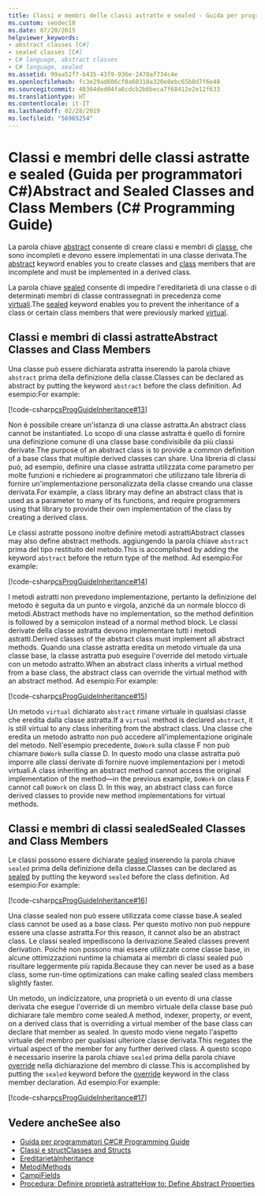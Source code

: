 ```yaml
---
title: Classi e membri delle classi astratte e sealed - Guida per programmatori C#
ms.custom: seodec18
ms.date: 07/20/2015
helpviewer_keywords:
- abstract classes [C#]
- sealed classes [C#]
- C# language, abstract classes
- C# language, sealed
ms.assetid: 99aa52f7-b435-43f9-936e-2470af734c4e
ms.openlocfilehash: fc3e29ad606cf8a60318a320e8ebc65b0d7f6e48
ms.sourcegitcommit: 40364ded04fa6cdcb2b6beca7f68412e2e12f633
ms.translationtype: HT
ms.contentlocale: it-IT
ms.lasthandoff: 02/28/2019
ms.locfileid: "56965254"
---
```

# <a name="abstract-and-sealed-classes-and-class-members-c-programming-guide"></a><span data-ttu-id="c83cb-102">Classi e membri delle classi astratte e sealed (Guida per programmatori C#)</span><span class="sxs-lookup"><span data-stu-id="c83cb-102">Abstract and Sealed Classes and Class Members (C# Programming Guide)</span></span>
<span data-ttu-id="c83cb-103">La parola chiave [abstract](../../../csharp/language-reference/keywords/abstract.md) consente di creare classi e membri di [classe](../../../csharp/language-reference/keywords/class.md), che sono incompleti e devono essere implementati in una classe derivata.</span><span class="sxs-lookup"><span data-stu-id="c83cb-103">The [abstract](../../../csharp/language-reference/keywords/abstract.md) keyword enables you to create classes and [class](../../../csharp/language-reference/keywords/class.md) members that are incomplete and must be implemented in a derived class.</span></span>  
  
 <span data-ttu-id="c83cb-104">La parola chiave [sealed](../../../csharp/language-reference/keywords/sealed.md) consente di impedire l'ereditarietà di una classe o di determinati membri di classe contrassegnati in precedenza come [virtuali](../../../csharp/language-reference/keywords/virtual.md).</span><span class="sxs-lookup"><span data-stu-id="c83cb-104">The [sealed](../../../csharp/language-reference/keywords/sealed.md) keyword enables you to prevent the inheritance of a class or certain class members that were previously marked [virtual](../../../csharp/language-reference/keywords/virtual.md).</span></span>  
  
## <a name="abstract-classes-and-class-members"></a><span data-ttu-id="c83cb-105">Classi e membri di classi astratte</span><span class="sxs-lookup"><span data-stu-id="c83cb-105">Abstract Classes and Class Members</span></span>  
 <span data-ttu-id="c83cb-106">Una classe può essere dichiarata astratta inserendo la parola chiave `abstract` prima della definizione della classe.</span><span class="sxs-lookup"><span data-stu-id="c83cb-106">Classes can be declared as abstract by putting the keyword `abstract` before the class definition.</span></span> <span data-ttu-id="c83cb-107">Ad esempio:</span><span class="sxs-lookup"><span data-stu-id="c83cb-107">For example:</span></span>  
  
 [!code-csharp[csProgGuideInheritance#13](~/samples/snippets/csharp/VS_Snippets_VBCSharp/csProgGuideInheritance/CS/Inheritance.cs#13)]  
  
 <span data-ttu-id="c83cb-108">Non è possibile creare un'istanza di una classe astratta.</span><span class="sxs-lookup"><span data-stu-id="c83cb-108">An abstract class cannot be instantiated.</span></span> <span data-ttu-id="c83cb-109">Lo scopo di una classe astratta è quello di fornire una definizione comune di una classe base condivisibile da più classi derivate.</span><span class="sxs-lookup"><span data-stu-id="c83cb-109">The purpose of an abstract class is to provide a common definition of a base class that multiple derived classes can share.</span></span> <span data-ttu-id="c83cb-110">Una libreria di classi può, ad esempio, definire una classe astratta utilizzata come parametro per molte funzioni e richiedere ai programmatori che utilizzano tale libreria di fornire un'implementazione personalizzata della classe creando una classe derivata.</span><span class="sxs-lookup"><span data-stu-id="c83cb-110">For example, a class library may define an abstract class that is used as a parameter to many of its functions, and require programmers using that library to provide their own implementation of the class by creating a derived class.</span></span>  
  
 <span data-ttu-id="c83cb-111">Le classi astratte possono inoltre definire metodi astratti</span><span class="sxs-lookup"><span data-stu-id="c83cb-111">Abstract classes may also define abstract methods.</span></span> <span data-ttu-id="c83cb-112">aggiungendo la parola chiave `abstract` prima del tipo restituito del metodo.</span><span class="sxs-lookup"><span data-stu-id="c83cb-112">This is accomplished by adding the keyword `abstract` before the return type of the method.</span></span> <span data-ttu-id="c83cb-113">Ad esempio:</span><span class="sxs-lookup"><span data-stu-id="c83cb-113">For example:</span></span>  
  
 [!code-csharp[csProgGuideInheritance#14](~/samples/snippets/csharp/VS_Snippets_VBCSharp/csProgGuideInheritance/CS/Inheritance.cs#14)]  
  
 <span data-ttu-id="c83cb-114">I metodi astratti non prevedono implementazione, pertanto la definizione del metodo è seguita da un punto e virgola, anziché da un normale blocco di metodi.</span><span class="sxs-lookup"><span data-stu-id="c83cb-114">Abstract methods have no implementation, so the method definition is followed by a semicolon instead of a normal method block.</span></span> <span data-ttu-id="c83cb-115">Le classi derivate della classe astratta devono implementare tutti i metodi astratti.</span><span class="sxs-lookup"><span data-stu-id="c83cb-115">Derived classes of the abstract class must implement all abstract methods.</span></span> <span data-ttu-id="c83cb-116">Quando una classe astratta eredita un metodo virtuale da una classe base, la classe astratta può eseguire l'override del metodo virtuale con un metodo astratto.</span><span class="sxs-lookup"><span data-stu-id="c83cb-116">When an abstract class inherits a virtual method from a base class, the abstract class can override the virtual method with an abstract method.</span></span> <span data-ttu-id="c83cb-117">Ad esempio:</span><span class="sxs-lookup"><span data-stu-id="c83cb-117">For example:</span></span>  
  
 [!code-csharp[csProgGuideInheritance#15](~/samples/snippets/csharp/VS_Snippets_VBCSharp/csProgGuideInheritance/CS/Inheritance.cs#15)]  
  
 <span data-ttu-id="c83cb-118">Un metodo `virtual` dichiarato `abstract` rimane virtuale in qualsiasi classe che eredita dalla classe astratta.</span><span class="sxs-lookup"><span data-stu-id="c83cb-118">If a `virtual` method is declared `abstract`, it is still virtual to any class inheriting from the abstract class.</span></span> <span data-ttu-id="c83cb-119">Una classe che eredita un metodo astratto non può accedere all'implementazione originale del metodo. Nell'esempio precedente, `DoWork` sulla classe F non può chiamare `DoWork` sulla classe D. In questo modo una classe astratta può imporre alle classi derivate di fornire nuove implementazioni per i metodi virtuali.</span><span class="sxs-lookup"><span data-stu-id="c83cb-119">A class inheriting an abstract method cannot access the original implementation of the method—in the previous example, `DoWork` on class F cannot call `DoWork` on class D. In this way, an abstract class can force derived classes to provide new method implementations for virtual methods.</span></span>  
  
## <a name="sealed-classes-and-class-members"></a><span data-ttu-id="c83cb-120">Classi e membri di classi sealed</span><span class="sxs-lookup"><span data-stu-id="c83cb-120">Sealed Classes and Class Members</span></span>  
 <span data-ttu-id="c83cb-121">Le classi possono essere dichiarate [sealed](../../../csharp/language-reference/keywords/sealed.md) inserendo la parola chiave `sealed` prima della definizione della classe.</span><span class="sxs-lookup"><span data-stu-id="c83cb-121">Classes can be declared as [sealed](../../../csharp/language-reference/keywords/sealed.md) by putting the keyword `sealed` before the class definition.</span></span> <span data-ttu-id="c83cb-122">Ad esempio:</span><span class="sxs-lookup"><span data-stu-id="c83cb-122">For example:</span></span>  
  
 [!code-csharp[csProgGuideInheritance#16](~/samples/snippets/csharp/VS_Snippets_VBCSharp/csProgGuideInheritance/CS/Inheritance.cs#16)]  
  
 <span data-ttu-id="c83cb-123">Una classe sealed non può essere utilizzata come classe base.</span><span class="sxs-lookup"><span data-stu-id="c83cb-123">A sealed class cannot be used as a base class.</span></span> <span data-ttu-id="c83cb-124">Per questo motivo non può neppure essere una classe astratta.</span><span class="sxs-lookup"><span data-stu-id="c83cb-124">For this reason, it cannot also be an abstract class.</span></span> <span data-ttu-id="c83cb-125">Le classi sealed impediscono la derivazione.</span><span class="sxs-lookup"><span data-stu-id="c83cb-125">Sealed classes prevent derivation.</span></span> <span data-ttu-id="c83cb-126">Poiché non possono mai essere utilizzate come classe base, in alcune ottimizzazioni runtime la chiamata ai membri di classi sealed può risultare leggermente più rapida.</span><span class="sxs-lookup"><span data-stu-id="c83cb-126">Because they can never be used as a base class, some run-time optimizations can make calling sealed class members slightly faster.</span></span>  
  
 <span data-ttu-id="c83cb-127">Un metodo, un indicizzatore, una proprietà o un evento di una classe derivata che esegue l'override di un membro virtuale della classe base può dichiarare tale membro come sealed.</span><span class="sxs-lookup"><span data-stu-id="c83cb-127">A method, indexer, property, or event, on a derived class that is overriding a virtual member of the base class can declare that member as sealed.</span></span> <span data-ttu-id="c83cb-128">In questo modo viene negato l'aspetto virtuale del membro per qualsiasi ulteriore classe derivata.</span><span class="sxs-lookup"><span data-stu-id="c83cb-128">This negates the virtual aspect of the member for any further derived class.</span></span> <span data-ttu-id="c83cb-129">A questo scopo è necessario inserire la parola chiave `sealed` prima della parola chiave [override](../../../csharp/language-reference/keywords/override.md) nella dichiarazione del membro di classe.</span><span class="sxs-lookup"><span data-stu-id="c83cb-129">This is accomplished by putting the `sealed` keyword before the [override](../../../csharp/language-reference/keywords/override.md) keyword in the class member declaration.</span></span> <span data-ttu-id="c83cb-130">Ad esempio:</span><span class="sxs-lookup"><span data-stu-id="c83cb-130">For example:</span></span>  
  
 [!code-csharp[csProgGuideInheritance#17](~/samples/snippets/csharp/VS_Snippets_VBCSharp/csProgGuideInheritance/CS/Inheritance.cs#17)]  
  
## <a name="see-also"></a><span data-ttu-id="c83cb-131">Vedere anche</span><span class="sxs-lookup"><span data-stu-id="c83cb-131">See also</span></span>

- [<span data-ttu-id="c83cb-132">Guida per programmatori C#</span><span class="sxs-lookup"><span data-stu-id="c83cb-132">C# Programming Guide</span></span>](../../../csharp/programming-guide/index.md)
- [<span data-ttu-id="c83cb-133">Classi e struct</span><span class="sxs-lookup"><span data-stu-id="c83cb-133">Classes and Structs</span></span>](../../../csharp/programming-guide/classes-and-structs/index.md)
- [<span data-ttu-id="c83cb-134">Ereditarietà</span><span class="sxs-lookup"><span data-stu-id="c83cb-134">Inheritance</span></span>](../../../csharp/programming-guide/classes-and-structs/inheritance.md)
- [<span data-ttu-id="c83cb-135">Metodi</span><span class="sxs-lookup"><span data-stu-id="c83cb-135">Methods</span></span>](../../../csharp/programming-guide/classes-and-structs/methods.md)
- [<span data-ttu-id="c83cb-136">Campi</span><span class="sxs-lookup"><span data-stu-id="c83cb-136">Fields</span></span>](../../../csharp/programming-guide/classes-and-structs/fields.md)
- [<span data-ttu-id="c83cb-137">Procedura: Definire proprietà astratte</span><span class="sxs-lookup"><span data-stu-id="c83cb-137">How to: Define Abstract Properties</span></span>](../../../csharp/programming-guide/classes-and-structs/how-to-define-abstract-properties.md)
